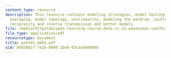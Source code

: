 ```yaml
---
content_type: resource
description: This resource contains modeling strategies, model testing, model success,
  averaging, model topology, nonlinearity, modeling the eardrum, cochlear compressibility,
  reciprocity and reverse transmission and better models.
file: /media/https%3A/open-learning-course-data-rc.s3.amazonaws.com/hst-750-modeling-issues-in-speech-and-hearing-spring-2006/89d380277e2b90092be863caa560886b_pset01_wk02.pdf
file_type: application/pdf
resourcetype: Document
title: pset01_wk02.pdf
uid: 89d38027-7e2b-9009-2be8-63caa560886b
---
```

